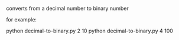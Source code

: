 converts from a decimal number to binary number

for example:

python decimal-to-binary.py 2
10
python decimal-to-binary.py 4
100
